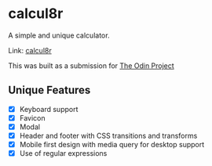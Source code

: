 # calcul8r

A simple and unique calculator.

Link: [calcul8r](https://fariyinn.github.io/calculator/)

This was built as a submission for [The Odin Project](https://www.theodinproject.com)

## Unique Features
 - [x] Keyboard support
 - [x] Favicon
 - [x] Modal
 - [x] Header and footer with CSS transitions and transforms
 - [x] Mobile first design with media query for desktop support
 - [x] Use of regular expressions
